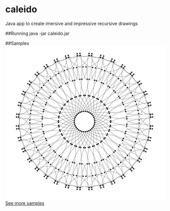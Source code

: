 # caleido
Java app to create imersive and impressive recursive drawings

##Running
java -jar caleido.jar

##Samples
![Sample result](https://github.com/thiagoritcher/caleido/blob/master/samples/sample.jpg)
[See more samples](samples/)